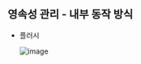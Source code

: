 ## **영속성 관리 - 내부 동작 방식**
  * 플러시
    
    ![image](https://user-images.githubusercontent.com/79301439/170858137-a3eab264-28ce-45ef-8676-ed28faed04f0.png)
